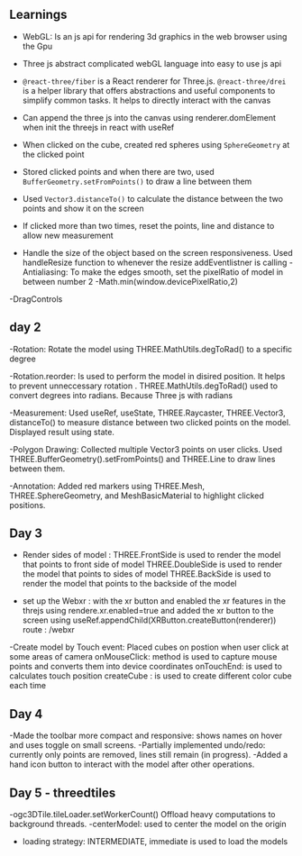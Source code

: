 ## Learnings
- WebGL: Is an js api for rendering 3d graphics in the web browser using the Gpu
- Three js abstract complicated webGL language into easy to use js api
- `@react-three/fiber` is a React renderer for Three.js. `@react-three/drei` is a helper library that offers abstractions and useful components to simplify common tasks. It helps to directly interact with the canvas
- Can append the three js into the canvas using renderer.domElement when init the threejs in react with useRef

- When clicked on the cube, created red spheres using `SphereGeometry` at the clicked point
- Stored clicked points and when there are two, used `BufferGeometry.setFromPoints()` to draw a line between them
- Used `Vector3.distanceTo()` to calculate the distance between the two points and show it on the screen
- If clicked more than two times, reset the points, line and distance to allow new measurement

- Handle the size of the object based on the screen responsiveness. Used handleResize function to whenever the resize addEventlistner is calling
-Antialiasing: To make the edges smooth, set the pixelRatio of model in between number 2  -Math.min(window.devicePixelRatio,2)

-DragControls

## day 2

-Rotation: Rotate the model using THREE.MathUtils.degToRad() to a specific degree

-Rotation.reorder: Is used to perform the model in disired position. It helps to prevent unneccessary rotation .
                  THREE.MathUtils.degToRad() used to convert degrees into radians. Because Three js with radians
            
-Measurement: Used useRef, useState, THREE.Raycaster, THREE.Vector3, distanceTo() to measure distance between two clicked points on the model. Displayed result using state.

-Polygon Drawing: Collected multiple Vector3 points on user clicks. Used THREE.BufferGeometry().setFromPoints() and THREE.Line to draw lines between them.

-Annotation: Added red markers using THREE.Mesh, THREE.SphereGeometry, and MeshBasicMaterial to highlight clicked positions.


## Day 3

- Render sides of model : THREE.FrontSide  is used to render the model that points to front side of model
                          THREE.DoubleSide is used to render the model that points to sides of model
                          THREE.BackSide is used to render the model that points to the backside of the model

- set up the Webxr : with the xr button and enabled the xr features in the threjs using rendere.xr.enabled=true
                     and added the xr button to the screen using useRef.appendChild(XRButton.createButton(renderer))
                     route : /webxr

-Create model by Touch event: Placed cubes on postion when user click at some areas of camera
                   onMouseClick: method is used to capture mouse points and converts them into device coordinates
                   onTouchEnd: is used to calculates touch position
                   createCube : is used to create different color cube each time
                  
## Day 4

-Made the toolbar more compact and responsive: shows names on hover and uses toggle on small screens.
-Partially implemented undo/redo: currently only points are removed, lines still remain (in progress).
-Added a hand icon button to interact with the model after other operations.

 ## Day 5  - threedtiles

 -ogc3DTile.tileLoader.setWorkerCount() Offload heavy computations to background threads.
 -centerModel: used to center the model on the origin
 - loading strategy: INTERMEDIATE, immediate is used to load the models